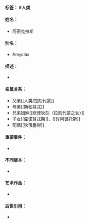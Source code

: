 #### 标签： #人类
#### 姓名：
- 阿密克拉斯
#### 别名：
- Amyclas
#### 描述：
- 
#### 亲属关系：
- 父亲[[人类/拉刻代蒙]]
- 母亲[[斯帕耳忒]]
- 兄弟姐妹[[欧律狄刻（拉刻代蒙之女）]]
- 子女[[库诺耳忒斯]]、[[许阿铿托斯]]
- 配偶[[狄俄墨得]]
#### 重要事件：
- 
#### 不同版本：
- 
#### 艺术作品：
- 
#### 后世引用：
- 